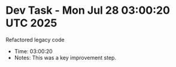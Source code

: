# Dev Task - Mon Jul 28 03:00:20 UTC 2025
Refactored legacy code
- Time: 03:00:20
- Notes: This was a key improvement step.
